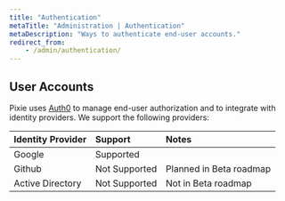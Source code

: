 ```yaml
---
title: "Authentication"
metaTitle: "Administration | Authentication"
metaDescription: "Ways to authenticate end-user accounts."
redirect_from:
    - /admin/authentication/
---
```


## User Accounts

Pixie uses [Auth0](https://auth0.com/docs) to manage end-user authorization and to integrate with identity providers. We support the following providers:

| Identity Provider     | Support       | Notes                                            |
| :---------------------| :------------ | :--------------------------------------------    |
| Google                | Supported     |                                                  |
| Github                | Not Supported | Planned in Beta roadmap                          |
| Active Directory      | Not Supported | Not in Beta roadmap                              |
